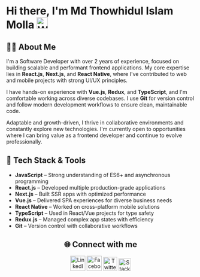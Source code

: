 # Hi there, I'm **Md Thowhidul Islam Molla** <img src="https://user-images.githubusercontent.com/26017543/213809353-c908d93c-3dff-4694-9d13-e0e5cbdb879c.png" width="30" alt="Waving Hand" />

## 👨‍💻 About Me

I'm a Software Developer with over 2 years of experience, focused on building scalable and performant frontend applications. My core expertise lies in **React.js**, **Next.js**, and **React Native**, where I've contributed to web and mobile projects with strong UI/UX principles.

I have hands-on experience with **Vue.js**, **Redux**, and **TypeScript**, and I'm comfortable working across diverse codebases. I use **Git** for version control and follow modern development workflows to ensure clean, maintainable code.

Adaptable and growth-driven, I thrive in collaborative environments and constantly explore new technologies. I'm currently open to opportunities where I can bring value as a frontend developer and continue to evolve professionally.

## 🚀 Tech Stack & Tools

- **JavaScript** – Strong understanding of ES6+ and asynchronous programming
- **React.js** – Developed multiple production-grade applications
- **Next.js** – Built SSR apps with optimized performance
- **Vue.js** – Delivered SPA experiences for diverse business needs
- **React Native** – Worked on cross-platform mobile solutions
- **TypeScript** – Used in React/Vue projects for type safety
- **Redux.js** – Managed complex app states with efficiency
- **Git** – Version control with collaborative workflows

<h2 align="center">🌐 Connect with me</h2>

<p align="center">
  <a href="https://www.linkedin.com/in/thowhidulislam/"><img src="https://img.icons8.com/?size=100&id=13930&format=png&color=000000" width="40" alt="LinkedIn"/></a>
  <a href="https://www.facebook.com/thowhid.ndc14"><img src="https://img.icons8.com/?size=100&id=uLWV5A9vXIPu&format=png&color=000000" width="40" alt="Facebook"/></a>
  <a href="https://x.com/islam_thowhidul"><img src="https://img.icons8.com/?size=100&id=phOKFKYpe00C&format=png&color=000000" width="37" alt="Twitter"/></a>
  <a href="https://stackexchange.com/users/41691128/md-thowhidul-islam-molla"><img src="https://img.icons8.com/?size=100&id=xpLsvIw1xpqQ&format=png&color=000000" width="33" alt="Stack Overflow"/></a>
</p>






